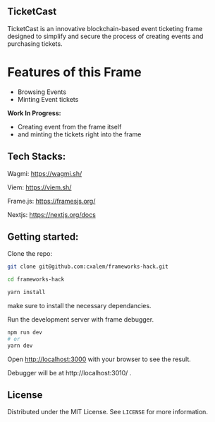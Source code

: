 ## TicketCast

TicketCast is an innovative blockchain-based event ticketing frame designed to simplify and secure the process of creating events and purchasing tickets.

# Features of this Frame

- Browsing Events
- Minting Event tickets

**Work In Progress:**

- Creating event from the frame itself
- and minting the tickets right into the frame

## Tech Stacks:

Wagmi: https://wagmi.sh/

Viem: https://viem.sh/

Frame.js: https://framesjs.org/

Nextjs: https://nextjs.org/docs

## Getting started:

Clone the repo:

```bash
git clone git@github.com:cxalem/frameworks-hack.git

cd frameworks-hack

yarn install
```

make sure to install the necessary dependancies.

Run the development server with frame debugger.

```bash
npm run dev
# or
yarn dev

```

Open [http://localhost:3000](http://localhost:3000) with your browser to see the result.

Debugger will be at http://localhost:3010/ .

## License

Distributed under the MIT License. See `LICENSE` for more information.

